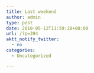 ```yaml
---
title: Last weekend
author: admin
type: post
date: 2010-05-12T11:59:28+00:00
url: /?p=394
aktt_notify_twitter:
  - no
categories:
  - Uncategorized

---
```

